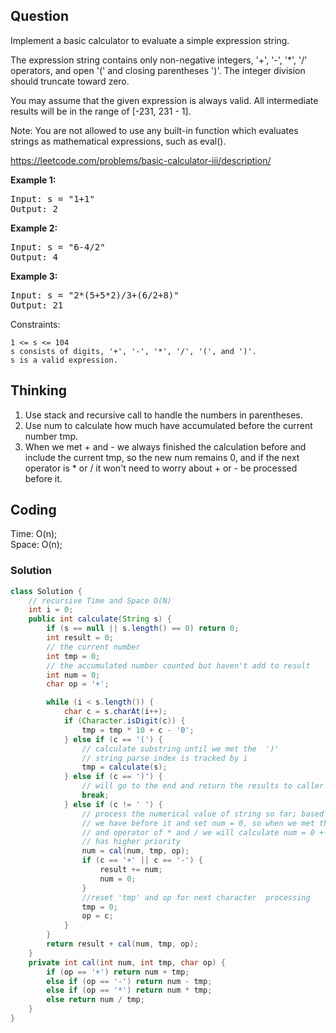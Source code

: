 ## Question
Implement a basic calculator to evaluate a simple expression string.

The expression string contains only non-negative integers, '+', '-', '*', '/' operators, and open '(' and closing parentheses ')'. The integer division should truncate toward zero.

You may assume that the given expression is always valid. All intermediate results will be in the range of [-231, 231 - 1].

Note: You are not allowed to use any built-in function which evaluates strings as mathematical expressions, such as eval().

https://leetcode.com/problems/basic-calculator-iii/description/

**Example 1:**
<pre>
Input: s = "1+1"
Output: 2
</pre>

**Example 2:**
<pre>
Input: s = "6-4/2"
Output: 4
</pre>

**Example 3:**
<pre>
Input: s = "2*(5+5*2)/3+(6/2+8)"
Output: 21
</pre>

Constraints:

    1 <= s <= 104
    s consists of digits, '+', '-', '*', '/', '(', and ')'.
    s is a valid expression.

## Thinking
1. Use stack and recursive call to handle the numbers in parentheses.
2. Use num to calculate how much have accumulated before the current number tmp.
3. When we met + and - we always finished the calculation before and include the current tmp, so the new num remains 0, and if the next operator is * or / it won't need to worry about + or - be processed before it.

## Coding
Time: O(n);  
Space: O(n);

### Solution
```java
class Solution {
    // recursive Time and Space O(N)
    int i = 0;
    public int calculate(String s) {
        if (s == null || s.length() == 0) return 0;
        int result = 0;
        // the current number
        int tmp = 0;
        // the accumulated number counted but haven't add to result
        int num = 0;
        char op = '+';

        while (i < s.length()) {
            char c = s.charAt(i++);
            if (Character.isDigit(c)) {
                tmp = tmp * 10 + c - '0';
            } else if (c == '(') {
                // calculate substring until we met the  ')'
                // string parse index is tracked by i
                tmp = calculate(s);
            } else if (c == ')') {
                // will go to the end and return the results to caller function
                break;
            } else if (c != ' ') {
                // process the numerical value of string so far; based on what 'op' 
                // we have before it and set num = 0, so when we met the next number m
                // and operator of * and / we will calculate num = 0 +- m. The */ operator still
                // has higher priority 
                num = cal(num, tmp, op);
                if (c == '+' || c == '-') {
                    result += num;
                    num = 0;
                }
                //reset 'tmp' and op for next character  processing
                tmp = 0;
                op = c;
            }
        }
        return result + cal(num, tmp, op);
    }
    private int cal(int num, int tmp, char op) {
        if (op == '+') return num + tmp;
        else if (op == '-') return num - tmp;
        else if (op == '*') return num * tmp;
        else return num / tmp;
    }
}
```